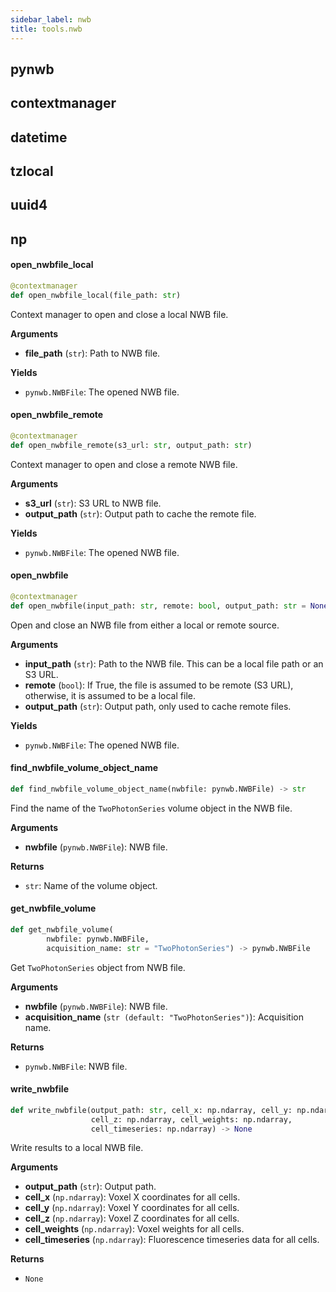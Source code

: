```yaml
---
sidebar_label: nwb
title: tools.nwb
---
```


## pynwb

## contextmanager

## datetime

## tzlocal

## uuid4

## np

#### open\_nwbfile\_local

```python
@contextmanager
def open_nwbfile_local(file_path: str)
```

Context manager to open and close a local NWB file.

**Arguments**

* **file_path** (`str`): Path to NWB file.

**Yields**

* `pynwb.NWBFile`: The opened NWB file.

#### open\_nwbfile\_remote

```python
@contextmanager
def open_nwbfile_remote(s3_url: str, output_path: str)
```

Context manager to open and close a remote NWB file.

**Arguments**

* **s3_url** (`str`): S3 URL to NWB file.
* **output_path** (`str`): Output path to cache the remote file.

**Yields**

* `pynwb.NWBFile`: The opened NWB file.

#### open\_nwbfile

```python
@contextmanager
def open_nwbfile(input_path: str, remote: bool, output_path: str = None)
```

Open and close an NWB file from either a local or remote source.

**Arguments**

* **input_path** (`str`): Path to the NWB file. This can be a local file path or an S3 URL.
* **remote** (`bool`): If True, the file is assumed to be remote (S3 URL), otherwise, it is assumed to be a local file.
* **output_path** (`str`): Output path, only used to cache remote files.

**Yields**

* `pynwb.NWBFile`: The opened NWB file.

#### find\_nwbfile\_volume\_object\_name

```python
def find_nwbfile_volume_object_name(nwbfile: pynwb.NWBFile) -> str
```

Find the name of the `TwoPhotonSeries` volume object in the NWB file.

**Arguments**

* **nwbfile** (`pynwb.NWBFile`): NWB file.

**Returns**

* `str`: Name of the volume object.

#### get\_nwbfile\_volume

```python
def get_nwbfile_volume(
        nwbfile: pynwb.NWBFile,
        acquisition_name: str = "TwoPhotonSeries") -> pynwb.NWBFile
```

Get `TwoPhotonSeries` object from NWB file.

**Arguments**

* **nwbfile** (`pynwb.NWBFile`): NWB file.
* **acquisition_name** (`str (default: "TwoPhotonSeries")`): Acquisition name.

**Returns**

* `pynwb.NWBFile`: NWB file.

#### write\_nwbfile

```python
def write_nwbfile(output_path: str, cell_x: np.ndarray, cell_y: np.ndarray,
                  cell_z: np.ndarray, cell_weights: np.ndarray,
                  cell_timeseries: np.ndarray) -> None
```

Write results to a local NWB file.

**Arguments**

* **output_path** (`str`): Output path.
* **cell_x** (`np.ndarray`): Voxel X coordinates for all cells.
* **cell_y** (`np.ndarray`): Voxel Y coordinates for all cells.
* **cell_z** (`np.ndarray`): Voxel Z coordinates for all cells.
* **cell_weights** (`np.ndarray`): Voxel weights for all cells.
* **cell_timeseries** (`np.ndarray`): Fluorescence timeseries data for all cells.

**Returns**

* `None`

